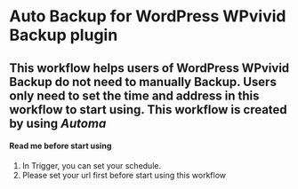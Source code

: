 # Auto Backup for WordPress WPvivid Backup plugin
This workflow helps users of WordPress WPvivid Backup do not need to manually Backup. 
Users only need to set the time and address in this workflow to start using.
This workflow is created by using _Automa_
---

#### Read me before start using 
1. In Trigger, you can set your schedule.
1. Please set your url first before start using this workflow
